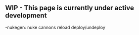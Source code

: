 ## WIP - This page is currently under active development

-nukegen: nuke cannons reload deploy/undeploy